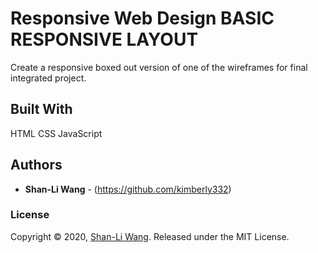 # Responsive Web Design BASIC RESPONSIVE LAYOUT

Create a responsive boxed out version of one of the wireframes for final integrated project. 

## Built With

HTML CSS JavaScript

## Authors

* **Shan-Li Wang** - (https://github.com/kimberly332)

### License

Copyright © 2020, [Shan-Li Wang](https://github.com/kimberly332).
Released under the MIT License.

